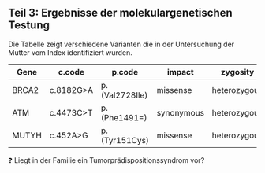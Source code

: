## Teil 3: Ergebnisse der molekulargenetischen Testung

Die Tabelle zeigt verschiedene Varianten die in der
Untersuchung der Mutter vom Index identifiziert wurden.

| **Gene** | **c.code** | **p.code** | **impact** | **zygosity** | **Gnomad** | **clinvar** | **inheritance** | **disease** |
| -------------- | ---------------- | ---------------- | ---------------- | ------------------ | ---------------- | ----------------- | ----------------- | ----------------- |
| BRCA2          | c.8182G>A        | p.(Val2728Ile)   | missense         | heterozygous       | 587 / 21         | Benign            | autosomal dominant | Breast Cancer    |
| ATM            | c.4473C>T        | p.(Phe1491=)     | synonymous       | heterozygous       | 337 / 10         | Conflicting       | autosomal dominant | Breast Cancer    |
| MUTYH          | c.452A>G         | p.(Tyr151Cys)    | missense         | heterozygous       | 435 / 0          | Pathogenic        | autosomal recessive | Colon Cancer    |

❓ Liegt in der Familie ein Tumorprädispositionssyndrom vor?
